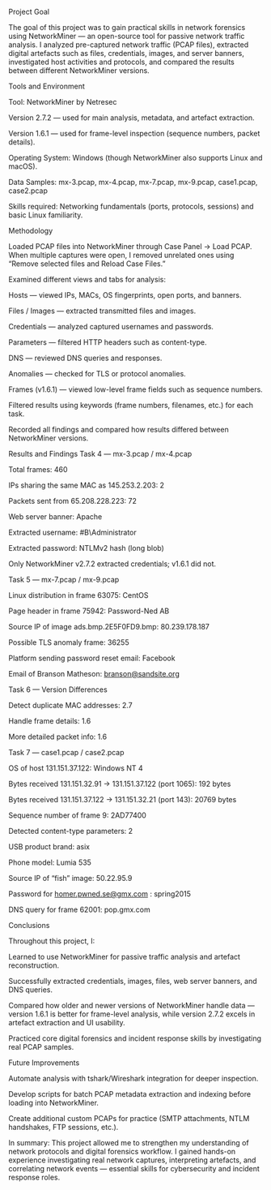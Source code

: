  Project Goal

The goal of this project was to gain practical skills in network forensics using NetworkMiner — an open-source tool for passive network traffic analysis.
I analyzed pre-captured network traffic (PCAP files), extracted digital artefacts such as files, credentials, images, and server banners, investigated host activities and protocols, and compared the results between different NetworkMiner versions.

Tools and Environment

Tool: NetworkMiner by Netresec

Version 2.7.2 — used for main analysis, metadata, and artefact extraction.

Version 1.6.1 — used for frame-level inspection (sequence numbers, packet details).

Operating System: Windows (though NetworkMiner also supports Linux and macOS).

Data Samples:
mx-3.pcap, mx-4.pcap, mx-7.pcap, mx-9.pcap, case1.pcap, case2.pcap

Skills required: Networking fundamentals (ports, protocols, sessions) and basic Linux familiarity.

 Methodology

Loaded PCAP files into NetworkMiner through Case Panel → Load PCAP.
When multiple captures were open, I removed unrelated ones using
“Remove selected files and Reload Case Files.”

Examined different views and tabs for analysis:

Hosts — viewed IPs, MACs, OS fingerprints, open ports, and banners.

Files / Images — extracted transmitted files and images.

Credentials — analyzed captured usernames and passwords.

Parameters — filtered HTTP headers such as content-type.

DNS — reviewed DNS queries and responses.

Anomalies — checked for TLS or protocol anomalies.

Frames (v1.6.1) — viewed low-level frame fields such as sequence numbers.

Filtered results using keywords (frame numbers, filenames, etc.) for each task.

Recorded all findings and compared how results differed between NetworkMiner versions.

 Results and Findings
 Task 4 — mx-3.pcap / mx-4.pcap

Total frames: 460

IPs sharing the same MAC as 145.253.2.203: 2

Packets sent from 65.208.228.223: 72

Web server banner: Apache

Extracted username: #B\Administrator

Extracted password: NTLMv2 hash (long blob)

Only NetworkMiner v2.7.2 extracted credentials; v1.6.1 did not.

 Task 5 — mx-7.pcap / mx-9.pcap

Linux distribution in frame 63075: CentOS

Page header in frame 75942: Password-Ned AB

Source IP of image ads.bmp.2E5F0FD9.bmp: 80.239.178.187

Possible TLS anomaly frame: 36255

Platform sending password reset email: Facebook

Email of Branson Matheson: branson@sandsite.org

Task 6 — Version Differences

Detect duplicate MAC addresses: 2.7

Handle frame details: 1.6

More detailed packet info: 1.6

 Task 7 — case1.pcap / case2.pcap

OS of host 131.151.37.122: Windows NT 4

Bytes received 131.151.32.91 → 131.151.37.122 (port 1065): 192 bytes

Bytes received 131.151.37.122 → 131.151.32.21 (port 143): 20769 bytes

Sequence number of frame 9: 2AD77400

Detected content-type parameters: 2

USB product brand: asix

Phone model: Lumia 535

Source IP of “fish” image: 50.22.95.9

Password for homer.pwned.se@gmx.com
: spring2015

DNS query for frame 62001: pop.gmx.com

Conclusions

Throughout this project, I:

Learned to use NetworkMiner for passive traffic analysis and artefact reconstruction.

Successfully extracted credentials, images, files, web server banners, and DNS queries.

Compared how older and newer versions of NetworkMiner handle data — version 1.6.1 is better for frame-level analysis, while version 2.7.2 excels in artefact extraction and UI usability.

Practiced core digital forensics and incident response skills by investigating real PCAP samples.

 Future Improvements

Automate analysis with tshark/Wireshark integration for deeper inspection.

Develop scripts for batch PCAP metadata extraction and indexing before loading into NetworkMiner.

Create additional custom PCAPs for practice (SMTP attachments, NTLM handshakes, FTP sessions, etc.).

In summary:
This project allowed me to strengthen my understanding of network protocols and digital forensics workflow. I gained hands-on experience investigating real network captures, interpreting artefacts, and correlating network events — essential skills for cybersecurity and incident response roles.
